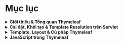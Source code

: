 # Mục lục

<details>
<summary><strong>Giới thiệu & Tổng quan Thymeleaf</strong></summary>

-   [Giới thiệu về Thymeleaf](./introduce.md)

</details>

<details>
<summary><strong>Cài đặt, Khởi tạo & Template Resolution trên Servlet</strong></summary>

-   [Hướng dẫn cài đặt Thymeleaf 3.1 với Java Servlet & Maven](./installation.md)
-   [Cách Thymeleaf xác định và xử lý template](./template-resolution.md)

</details>

<details>
<summary><strong>Template, Layout & Cú pháp Thymeleaf</strong></summary>

-   [Thymeleaf Template Layout](./template-layout.md)
-   [Bảng tổng hợp cú pháp Thymeleaf](./syntax.md)
-   [Thymeleaf Layout Dialect](./layout-dialect.md)

</details>

<details>
<summary><strong>JavaScript trong Thymeleaf</strong></summary>

-   [Triển khai JavaScript vào Thymeleaf](./thymeleaf-js.md)

</details>
